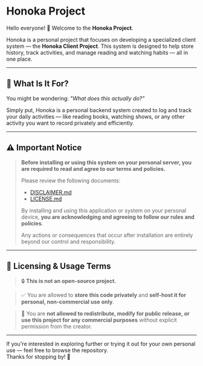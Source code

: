 # Honoka Project

Hello everyone! 👋 Welcome to the **Honoka Project**.

Honoka is a personal project that focuses on developing a specialized client system — the **Honoka Client Project**. This system is designed to help store history, track activities, and manage reading and watching habits — all in one place.

---

## 📌 What Is It For?

You might be wondering: *"What does this actually do?"*

Simply put, Honoka is a personal backend system created to log and track your daily activities — like reading books, watching shows, or any other activity you want to record privately and efficiently.

---

## ⚠️ Important Notice

> **Before installing or using this system on your personal server, you are required to read and agree to our terms and policies.**
>
> Please review the following documents:
>
> - [DISCLAIMER.md](./DISCLAIMER.md)
> - [LICENSE.md](./LICENSE.md)
>
> By installing and using this application or system on your personal device, **you are acknowledging and agreeing to follow our rules and policies**.
>
> Any actions or consequences that occur after installation are entirely beyond our control and responsibility.

---

## 📄 Licensing & Usage Terms

> 🔒 **This is not an open-source project.**

> ✅ You are allowed to **store this code privately** and **self-host it for personal, non-commercial use only**.

> 🚫 You are **not allowed to redistribute, modify for public release, or use this project for any commercial purposes** without explicit permission from the creator.

---

If you're interested in exploring further or trying it out for your own personal use — feel free to browse the repository.  
Thanks for stopping by! 💜